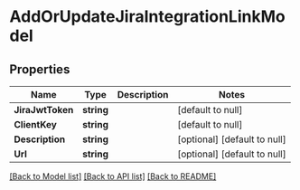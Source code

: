 # AddOrUpdateJiraIntegrationLinkModel

## Properties
Name | Type | Description | Notes
------------ | ------------- | ------------- | -------------
**JiraJwtToken** | **string** |  | [default to null]
**ClientKey** | **string** |  | [default to null]
**Description** | **string** |  | [optional] [default to null]
**Url** | **string** |  | [optional] [default to null]

[[Back to Model list]](../README.md#documentation-for-models) [[Back to API list]](../README.md#documentation-for-api-endpoints) [[Back to README]](../README.md)


